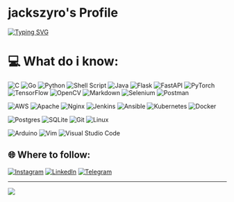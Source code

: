 # jackszyro's Profile

<!-- Typing SVG by DenverCoder1 - https://github.com/DenverCoder1/readme-typing-svg -->
[![Typing SVG](https://readme-typing-svg.demolab.com?font=Fira+Code&duration=3500&pause=50&color=21C530&vCenter=true&multiline=true&width=300&height=130&lines=%3E+DevOps+Engineer;%3E+Cybersecurity+student;%3E+Cloud+enthusiast;%3E+Linux+lover;%3E+clear)](https://git.io/typing-svg)

# 💻 What do i know:
![C](https://img.shields.io/badge/c-%2300599C.svg?style=for-the-badge&logo=c&logoColor=white) ![Go](https://img.shields.io/badge/go-%2300ADD8.svg?style=for-the-badge&logo=go&logoColor=white) ![Python](https://img.shields.io/badge/python-3670A0?style=for-the-badge&logo=python&logoColor=ffdd54) ![Shell Script](https://img.shields.io/badge/shell_script-%23121011.svg?style=for-the-badge&logo=gnu-bash&logoColor=white) ![Java](https://img.shields.io/badge/java-%23ED8B00.svg?style=for-the-badge&logo=java&logoColor=white) ![Flask](https://img.shields.io/badge/flask-%23000.svg?style=for-the-badge&logo=flask&logoColor=white) ![FastAPI](https://img.shields.io/badge/FastAPI-005571?style=for-the-badge&logo=fastapi) ![PyTorch](https://img.shields.io/badge/PyTorch-%23EE4C2C.svg?style=for-the-badge&logo=PyTorch&logoColor=white) ![TensorFlow](https://img.shields.io/badge/TensorFlow-%23FF6F00.svg?style=for-the-badge&logo=TensorFlow&logoColor=white) ![OpenCV](https://img.shields.io/badge/opencv-%23white.svg?style=for-the-badge&logo=opencv&logoColor=white) ![Markdown](https://img.shields.io/badge/markdown-%23000000.svg?style=for-the-badge&logo=markdown&logoColor=white) ![Selenium](https://img.shields.io/badge/-selenium-%43B02A?style=for-the-badge&logo=selenium&logoColor=white) ![Postman](https://img.shields.io/badge/Postman-FF6C37?style=for-the-badge&logo=postman&logoColor=white) 

![AWS](https://img.shields.io/badge/AWS-%23FF9900.svg?style=for-the-badge&logo=amazon-aws&logoColor=white) ![Apache](https://img.shields.io/badge/apache-%23D42029.svg?style=for-the-badge&logo=apache&logoColor=white) ![Nginx](https://img.shields.io/badge/nginx-%23009639.svg?style=for-the-badge&logo=nginx&logoColor=white) ![Jenkins](https://img.shields.io/badge/jenkins-%232C5263.svg?style=for-the-badge&logo=jenkins&logoColor=white) ![Ansible](https://img.shields.io/badge/ansible-%231A1918.svg?style=for-the-badge&logo=ansible&logoColor=white) ![Kubernetes](https://img.shields.io/badge/kubernetes-%23326ce5.svg?style=for-the-badge&logo=kubernetes&logoColor=white) ![Docker](https://img.shields.io/badge/docker-%230db7ed.svg?style=for-the-badge&logo=docker&logoColor=white)

![Postgres](https://img.shields.io/badge/postgres-%23316192.svg?style=for-the-badge&logo=postgresql&logoColor=white) ![SQLite](https://img.shields.io/badge/sqlite-%2307405e.svg?style=for-the-badge&logo=sqlite&logoColor=white) ![Git](https://img.shields.io/badge/git-%23F05033.svg?style=for-the-badge&logo=git&logoColor=white) ![Linux](https://img.shields.io/badge/Linux-FCC624?style=for-the-badge&logo=linux&logoColor=black) 

![Arduino](https://img.shields.io/badge/-Arduino-00979D?style=for-the-badge&logo=Arduino&logoColor=white) ![Vim](https://img.shields.io/badge/VIM-%2311AB00.svg?style=for-the-badge&logo=vim&logoColor=white) ![Visual Studio Code](https://img.shields.io/badge/Visual%20Studio%20Code-0078d7.svg?style=for-the-badge&logo=visual-studio-code&logoColor=white) 

<!--
# 👾 Repos!
[![PWDGE0N](https://github-readme-stats.vercel.app/api/pin/?username=j4ckr3d&repo=pwdge0n&theme=tokyonight&title_color=21C530)](https://github.com/anuraghazra/github-readme-stats)
[![TweetPro](https://github-readme-stats.vercel.app/api/pin/?username=j4ckr3d&repo=TweetPro&theme=tokyonight&title_color=21C530)](https://github.com/anuraghazra/github-readme-stats)
[![distrobox](https://github-readme-stats.vercel.app/api/pin/?username=j4ckr3d&repo=distrobox&theme=tokyonight&title_color=21C530)](https://github.com/anuraghazra/github-readme-stats)
[![dc-app-performance-toolkit](https://github-readme-stats.vercel.app/api/pin/?username=j4ckr3d&repo=dc-app-performance-toolkit&theme=tokyonight&title_color=21C530)](https://github.com/anuraghazra/github-readme-stats)
[![Hypsteria](https://github-readme-stats.vercel.app/api/pin/?username=j4ckr3d&repo=Hypsteria&theme=tokyonight&title_color=21C530)](https://github.com/anuraghazra/github-readme-stats)
[![dotfiles](https://github-readme-stats.vercel.app/api/pin/?username=j4ckr3d&repo=dotfiles&theme=tokyonight&title_color=21C530)](https://github.com/anuraghazra/github-readme-stats)


# 📊 GitHub Stats:
[![](https://github-readme-stats.vercel.app/api/?username=j4ckr3d&theme=tokyonight&title_color=21C530)](https://github.com/anuraghazra/github-readme-stats) <br/>
[![Top Langs](https://github-readme-stats.vercel.app/api/top-langs/?username=j4ckr3d&layout=compact&theme=tokyonight&title_color=21C530&langs_count=6)](https://github.com/anuraghazra/github-readme-stats)
-->
## 🌐 Where to follow:
[![Instagram](https://img.shields.io/badge/Instagram-%23E4405F.svg?style=for-the-badge&logo=Instagram&logoColor=white)](https://instagram.com/n3tcat) [![LinkedIn](https://img.shields.io/badge/linkedin-%230077B5.svg?style=for-the-badge&logo=linkedin&logoColor=white)](https://www.linkedin.com/in/matteo-pernarella-9b3092a7/) [![Telegram](https://img.shields.io/badge/Telegram-2CA5E0?style=for-the-badge&logo=telegram&logoColor=white)](https://t.me/A7L4S)

---
[![](https://visitcount.itsvg.in/api?id=j4ckr3d&icon=0&color=0)](https://visitcount.itsvg.in)

